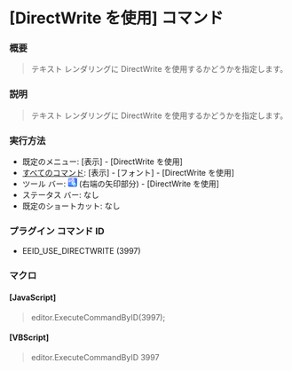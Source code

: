 # \[DirectWrite を使用\] コマンド

### 概要

> テキスト レンダリングに DirectWrite を使用するかどうかを指定します。

### 説明

> テキスト レンダリングに DirectWrite を使用するかどうかを指定します。

### 実行方法

- 既定のメニュー: \[表示\] \- \[DirectWrite を使用\]
- [すべてのコマンド](../../glossary/allcommands): \[表示\] \- \[フォント\] \- \[DirectWrite を使用\]
- ツール バー: ![](../../images/fontpopup.gif) (右端の矢印部分) \-
\[DirectWrite を使用\]
- ステータス バー: なし
- 既定のショートカット: なし

### プラグイン コマンド ID

- EEID\_USE\_DIRECTWRITE (3997)

### マクロ

#### \[JavaScript\]

> editor.ExecuteCommandByID(3997);

#### \[VBScript\]

> editor.ExecuteCommandByID 3997
